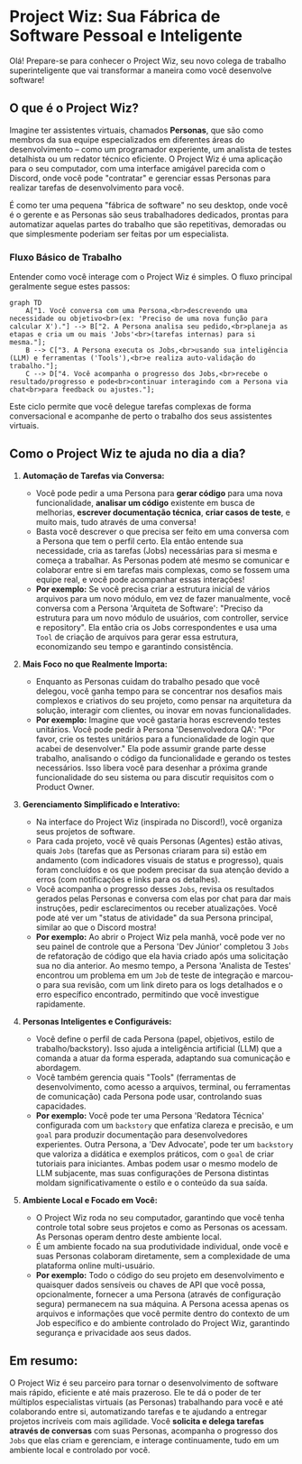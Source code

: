 # Project Wiz: Sua Fábrica de Software Pessoal e Inteligente

Olá! Prepare-se para conhecer o Project Wiz, seu novo colega de trabalho superinteligente que vai transformar a maneira como você desenvolve software!

## O que é o Project Wiz?

Imagine ter assistentes virtuais, chamados **Personas**, que são como membros da sua equipe especializados em diferentes áreas do desenvolvimento – como um programador experiente, um analista de testes detalhista ou um redator técnico eficiente. O Project Wiz é uma aplicação para o seu computador, com uma interface amigável parecida com o Discord, onde você pode "contratar" e gerenciar essas Personas para realizar tarefas de desenvolvimento para você.

É como ter uma pequena "fábrica de software" no seu desktop, onde você é o gerente e as Personas são seus trabalhadores dedicados, prontas para automatizar aquelas partes do trabalho que são repetitivas, demoradas ou que simplesmente poderiam ser feitas por um especialista.

### Fluxo Básico de Trabalho

Entender como você interage com o Project Wiz é simples. O fluxo principal geralmente segue estes passos:

```mermaid
graph TD
    A["1. Você conversa com uma Persona,<br>descrevendo uma necessidade ou objetivo<br>(ex: 'Preciso de uma nova função para calcular X')."] --> B["2. A Persona analisa seu pedido,<br>planeja as etapas e cria um ou mais 'Jobs'<br>(tarefas internas) para si mesma."];
    B --> C["3. A Persona executa os Jobs,<br>usando sua inteligência (LLM) e ferramentas ('Tools'),<br>e realiza auto-validação do trabalho."];
    C --> D["4. Você acompanha o progresso dos Jobs,<br>recebe o resultado/progresso e pode<br>continuar interagindo com a Persona via chat<br>para feedback ou ajustes."];
```
Este ciclo permite que você delegue tarefas complexas de forma conversacional e acompanhe de perto o trabalho dos seus assistentes virtuais.

## Como o Project Wiz te ajuda no dia a dia?

1.  **Automação de Tarefas via Conversa:**
    *   Você pode pedir a uma Persona para **gerar código** para uma nova funcionalidade, **analisar um código** existente em busca de melhorias, **escrever documentação técnica**, **criar casos de teste**, e muito mais, tudo através de uma conversa!
    *   Basta você descrever o que precisa ser feito em uma conversa com a Persona que tem o perfil certo. Ela então entende sua necessidade, cria as tarefas (Jobs) necessárias para si mesma e começa a trabalhar. As Personas podem até mesmo se comunicar e colaborar entre si em tarefas mais complexas, como se fossem uma equipe real, e você pode acompanhar essas interações!
    *   **Por exemplo:** Se você precisa criar a estrutura inicial de vários arquivos para um novo módulo, em vez de fazer manualmente, você conversa com a Persona 'Arquiteta de Software': "Preciso da estrutura para um novo módulo de usuários, com controller, service e repository". Ela então cria os Jobs correspondentes e usa uma `Tool` de criação de arquivos para gerar essa estrutura, economizando seu tempo e garantindo consistência.

2.  **Mais Foco no que Realmente Importa:**
    *   Enquanto as Personas cuidam do trabalho pesado que você delegou, você ganha tempo para se concentrar nos desafios mais complexos e criativos do seu projeto, como pensar na arquitetura da solução, interagir com clientes, ou inovar em novas funcionalidades.
    *   **Por exemplo:** Imagine que você gastaria horas escrevendo testes unitários. Você pode pedir à Persona 'Desenvolvedora QA': "Por favor, crie os testes unitários para a funcionalidade de login que acabei de desenvolver." Ela pode assumir grande parte desse trabalho, analisando o código da funcionalidade e gerando os testes necessários. Isso libera você para desenhar a próxima grande funcionalidade do seu sistema ou para discutir requisitos com o Product Owner.

3.  **Gerenciamento Simplificado e Interativo:**
    *   Na interface do Project Wiz (inspirada no Discord!), você organiza seus projetos de software.
    *   Para cada projeto, você vê quais Personas (Agentes) estão ativas, quais `Jobs` (tarefas que as Personas criaram para si) estão em andamento (com indicadores visuais de status e progresso), quais foram concluídos e os que podem precisar da sua atenção devido a erros (com notificações e links para os detalhes).
    *   Você acompanha o progresso desses `Jobs`, revisa os resultados gerados pelas Personas e conversa com elas por chat para dar mais instruções, pedir esclarecimentos ou receber atualizações. Você pode até ver um "status de atividade" da sua Persona principal, similar ao que o Discord mostra!
    *   **Por exemplo:** Ao abrir o Project Wiz pela manhã, você pode ver no seu painel de controle que a Persona 'Dev Júnior' completou 3 `Jobs` de refatoração de código que ela havia criado após uma solicitação sua no dia anterior. Ao mesmo tempo, a Persona 'Analista de Testes' encontrou um problema em um `Job` de teste de integração e marcou-o para sua revisão, com um link direto para os logs detalhados e o erro específico encontrado, permitindo que você investigue rapidamente.

4.  **Personas Inteligentes e Configuráveis:**
    *   Você define o perfil de cada Persona (papel, objetivos, estilo de trabalho/backstory). Isso ajuda a inteligência artificial (LLM) que a comanda a atuar da forma esperada, adaptando sua comunicação e abordagem.
    *   Você também gerencia quais "Tools" (ferramentas de desenvolvimento, como acesso a arquivos, terminal, ou ferramentas de comunicação) cada Persona pode usar, controlando suas capacidades.
    *   **Por exemplo:** Você pode ter uma Persona 'Redatora Técnica' configurada com um `backstory` que enfatiza clareza e precisão, e um `goal` para produzir documentação para desenvolvedores experientes. Outra Persona, a 'Dev Advocate', pode ter um `backstory` que valoriza a didática e exemplos práticos, com o `goal` de criar tutoriais para iniciantes. Ambas podem usar o mesmo modelo de LLM subjacente, mas suas configurações de Persona distintas moldam significativamente o estilo e o conteúdo da sua saída.

5.  **Ambiente Local e Focado em Você:**
    *   O Project Wiz roda no seu computador, garantindo que você tenha controle total sobre seus projetos e como as Personas os acessam. As Personas operam dentro deste ambiente local.
    *   É um ambiente focado na sua produtividade individual, onde você e suas Personas colaboram diretamente, sem a complexidade de uma plataforma online multi-usuário.
    *   **Por exemplo:** Todo o código do seu projeto em desenvolvimento e quaisquer dados sensíveis ou chaves de API que você possa, opcionalmente, fornecer a uma Persona (através de configuração segura) permanecem na sua máquina. A Persona acessa apenas os arquivos e informações que você permite dentro do contexto de um Job específico e do ambiente controlado do Project Wiz, garantindo segurança e privacidade aos seus dados.

## Em resumo:

O Project Wiz é seu parceiro para tornar o desenvolvimento de software mais rápido, eficiente e até mais prazeroso. Ele te dá o poder de ter múltiplos especialistas virtuais (as Personas) trabalhando para você e até colaborando entre si, automatizando tarefas e te ajudando a entregar projetos incríveis com mais agilidade. Você **solicita e delega tarefas através de conversas** com suas Personas, acompanha o progresso dos `Jobs` que elas criam e gerenciam, e interage continuamente, tudo em um ambiente local e controlado por você.
